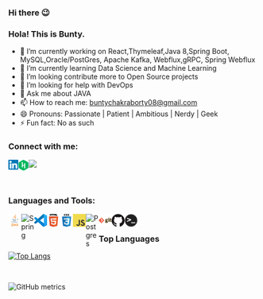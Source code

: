 ### Hi there 😉


### Hola! This is Bunty.
- 🔭 I’m currently working on React,Thymeleaf,Java 8,Spring Boot, MySQL,Oracle/PostGres, Apache Kafka, Webflux,gRPC, Spring Webflux
- 🌱 I’m currently learning Data Science and Machine Learning
- 👯 I’m looking contribute more to Open Source projects
- 🤔 I’m looking for help with DevOps
- 💬 Ask me about JAVA
- 📫 How to reach me: buntychakraborty08@gmail.com
- 😄 Pronouns: Passionate | Patient | Ambitious | Nerdy | Geek
- ⚡ Fun fact: No as such

### Connect with me:
 <a href="https://www.linkedin.com/in/bunty-chakraborty-b5a395119/">
    <img align="left" alt="Bunty Chakraborty | Linkedin" width="20px" src="https://raw.githubusercontent.com/harsh07bharvada/harsh07bharvada/master/assets/linkedin.svg" />
 </a>
 <a href="https://www.hackerrank.com/bunty09_bunty09">
    <img align="left" alt="Bunty Chakraborty | Hackerrank" width="21px" src="https://raw.githubusercontent.com/harsh07bharvada/harsh07bharvada/master/assets/hackerrank.svg" />
 </a>
 
![](https://komarev.com/ghpvc/?username=buntychakraborty&style=flat-square)

<br/>


### Languages and Tools:

<img align="left"  title="Java" alt="Java" width="26px" src="https://raw.githubusercontent.com/github/explore/80688e429a7d4ef2fca1e82350fe8e3517d3494d/topics/java/java.png" />
<img align="left" title="Spring" alt="Spring" width="26px" src="https://cdn.jsdelivr.net/npm/simple-icons@3.4.0/icons/spring.svg" />
<img align="left" alt="Visual Studio Code" width="26px" src="https://raw.githubusercontent.com/github/explore/80688e429a7d4ef2fca1e82350fe8e3517d3494d/topics/visual-studio-code/visual-studio-code.png" />
<img align="left" alt="HTML5" width="26px" src="https://raw.githubusercontent.com/github/explore/80688e429a7d4ef2fca1e82350fe8e3517d3494d/topics/html/html.png" />
<img align="left" alt="CSS3" width="26px" src="https://raw.githubusercontent.com/github/explore/80688e429a7d4ef2fca1e82350fe8e3517d3494d/topics/css/css.png" />
<img align="left" alt="JavaScript" width="26px" src="https://raw.githubusercontent.com/github/explore/80688e429a7d4ef2fca1e82350fe8e3517d3494d/topics/javascript/javascript.png" />
<img align="left" alt="Postgres" width="26px" src="https://cdn.jsdelivr.net/npm/simple-icons@3.4.0/icons/postgresql.svg" />
<img align="left" alt="Git" width="26px" src="https://raw.githubusercontent.com/github/explore/80688e429a7d4ef2fca1e82350fe8e3517d3494d/topics/git/git.png" />
<img align="left" alt="GitHub" width="26px" src="https://raw.githubusercontent.com/github/explore/78df643247d429f6cc873026c0622819ad797942/topics/github/github.png" />
<img align="left" alt="HTML5" width="26px" src="https://raw.githubusercontent.com/github/explore/80688e429a7d4ef2fca1e82350fe8e3517d3494d/topics/terminal/terminal.png" />

<br />

### Top Languages

[![Top Langs](https://github-readme-stats.vercel.app/api/top-langs/?username=buntychakraborty&hide=php&layout=compact&hide_border=true)]()

<br />
<!-- 
---
<img align="left" alt="buntychakraborty's Github Stats" src="https://github-readme-stats.codestackr.vercel.app/api?username=buntychakraborty&show_icons=true&hide_border=true&include_all_commits=true" /> -->

![GitHub metrics](https://metrics.lecoq.io/buntychakraborty)  
